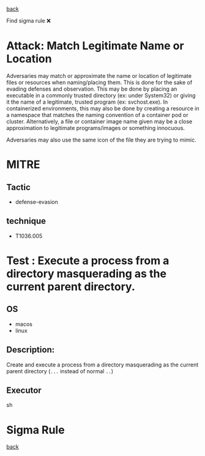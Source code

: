 
[back](../index.md)

Find sigma rule :x: 

# Attack: Match Legitimate Name or Location 

Adversaries may match or approximate the name or location of legitimate files or resources when naming/placing them. This is done for the sake of evading defenses and observation. This may be done by placing an executable in a commonly trusted directory (ex: under System32) or giving it the name of a legitimate, trusted program (ex: svchost.exe). In containerized environments, this may also be done by creating a resource in a namespace that matches the naming convention of a container pod or cluster. Alternatively, a file or container image name given may be a close approximation to legitimate programs/images or something innocuous.

Adversaries may also use the same icon of the file they are trying to mimic.

# MITRE
## Tactic
  - defense-evasion


## technique
  - T1036.005


# Test : Execute a process from a directory masquerading as the current parent directory.
## OS
  - macos
  - linux


## Description:
Create and execute a process from a directory masquerading as the current parent directory (`...` instead of normal `..`)


## Executor
sh

# Sigma Rule


[back](../index.md)
